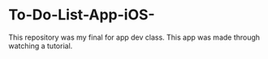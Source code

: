 # To-Do-List-App-iOS-
This repository was my final for app dev class. This app was made through watching a tutorial. 
